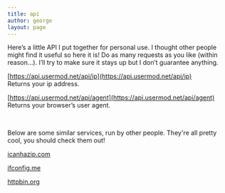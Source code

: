 ```yaml
---
title: api
author: george
layout: page
---
```

Here&#8217;s a little API I put together for personal use. I thought other people might find it useful so here it is! Do as many requests as you like (within reason&#8230;). I&#8217;ll try to make sure it stays up but I don&#8217;t guarantee anything.

[https://api.usermod.net/api/ip](https://api.usermod.net/api/ip)  
Returns your ip address.

[https://api.usermod.net/api/agent](https://api.usermod.net/api/agent)  
Returns your browser&#8217;s user agent.

&nbsp;

Below are some similar services, run by other people. They're all pretty cool, you should check them out!

<a title="icanhazip.com" href="http://icanhazip.com/" target="_blank">icanhazip.com</a>

<a title="ifconfig.me" href="http://ifconfig.me/" target="_blank">ifconfig.me</a>

<a title="httpbin.org" href="http://httpbin.org/" target="_blank">httpbin.org</a>
